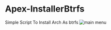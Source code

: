 # Apex-InstallerBtrfs
Simple Script To Install Arch As btrfs
![main menu](https://github.com/user-attachments/assets/ff69074f-b25a-430f-9cc7-33cda246983d)
